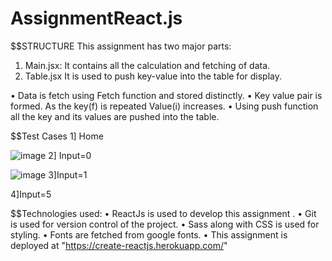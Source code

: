 # AssignmentReact.js
$$STRUCTURE
This assignment has two major parts:
1.	Main.jsx:
It contains all the calculation and fetching of data.
2.	Table.jsx
It is used to push key-value into the table for display.


•	Data is fetch using Fetch function and stored distinctly.
•	Key value pair is formed. As the key(f) is repeated Value(i) increases.
•	Using push function all the key and its values are pushed into the table.

$$Test Cases
1] Home




![image](https://user-images.githubusercontent.com/56696006/118405495-cf588780-b695-11eb-8bb9-e8df8bf9e328.png)
2] Input=0 




![image](https://user-images.githubusercontent.com/56696006/118405597-6ae9f800-b696-11eb-853e-d317c6df342d.png)
3]Input=1





4]Input=5
 
 $$Technologies used:
•	ReactJs is used to develop this assignment .
•	Git is used for version control of the project.
•	Sass along with CSS is used for styling.
•	Fonts are fetched from google fonts.
•	This assignment is deployed at "https://create-reactjs.herokuapp.com/"

